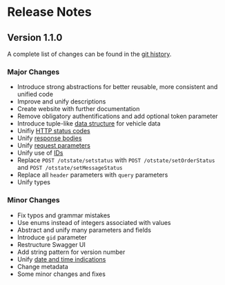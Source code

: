 # Release Notes
## Version 1.1.0 
A complete list of changes can be found in the [git history](https://gitlab.com/opentelematics/otdata/-/commits/master).

### Major Changes
- Introduce strong abstractions for better reusable, more consistent and unified code
- Improve and unify descriptions
- Create website with further documentation
- Remove obligatory authentifications and add optional token parameter
- Introduce tuple-like [data structure](https://opentelematics.gitlab.io/otdata/docs/#/additionalDocs?id=basic-schema-for-vehicle-data-in-api-responses) for vehicle data
- Unifiy [HTTP status codes](https://opentelematics.gitlab.io/otdata/docs/#/additionalDocs?id=http-status-codes)
- Unify [response bodies]() 
- Unify [request parameters]()
- Unify use of [IDs]()
- Replace `POST /otstate/setstatus` with `POST /otstate/setOrderStatus` and `POST /otstate/setMessageStatus`
- Replace all `header` parameters with `query` parameters
- Unify types

### Minor Changes
- Fix typos and grammar mistakes
- Use enums instead of integers associated with values 
- Abstract and unify many parameters and fields
- Introduce `gid` parameter
- Restructure Swagger UI
- Add string pattern for version number
- Unify [date and time indications](https://opentelematics.gitlab.io/otdata/docs/#/additionalDocs?id=date-and-time-indications)
- Change metadata
- Some minor changes and fixes